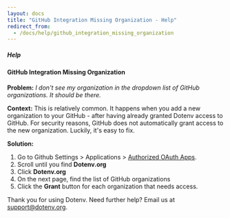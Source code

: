 ```yaml
---
layout: docs
title: "GitHub Integration Missing Organization - Help"
redirect_from:
  - /docs/help/github_integration_missing_organization
---
```


##### Help

#### GitHub Integration Missing Organization

**Problem:** *I don't see my organization in the dropdown list of GitHub organizations. It should be there.*

**Context:** This is relatively common. It happens when you add a new organization to your GitHub - after having already granted Dotenv access to GitHub. For security reasons, GitHub does not automatically grant access to the new organization. Luckily, it's easy to fix.

**Solution:**

1. Go to Github Settings > Applications > [Authorized OAuth Apps](https://github.com/settings/applications).
2. Scroll until you find <strong>Dotenv.org</strong>
3. Click <strong>Dotenv.org</strong>
4. On the next page, find the list of GitHub organizations
5. Click the <strong>Grant</strong> button for each organization that needs access.

Thank you for using Dotenv. Need further help? Email us at [support@dotenv.org](support@dotenv.org).
